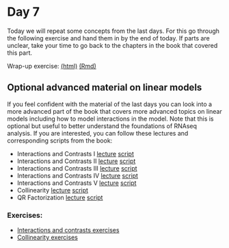 # Day 7

Today we will repeat some concepts from the last days.
For this go through the following exercise and hand them in by the end of today.
If parts are unclear, take your time to go back to the chapters in the book that covered this part.

Wrap-up exercise: [(html)](https://rawcdn.githack.com/bv2/DataAnalysis4LifeSciencesHD/27695f6bb46d8d1fecebbb115eb6a0cde2bc2910/material/day7/repetition_exercise.html) [(Rmd)](repetition_exercise.Rmd)

## Optional advanced material on linear models

If you feel confident with the material of the last days you can look into a more advanced part of the book that  covers more advanced topics on linear models including how to model interactions in the model. Note that this is optional but useful to better understand the foundations of RNAseq analysis. If you are interested, you can follow these lectures and corresponding scripts from the book:

- Interactions and Contrasts I [lecture](https://www.youtube.com/watch?v=Wa1QkyF4peU)  [script](http://genomicsclass.github.io/book/pages/interactions_and_contrasts.html)
- Interactions and Contrasts II [lecture](https://www.youtube.com/watch?v=ZU5jb86vXag)  [script](http://genomicsclass.github.io/book/pages/interactions_and_contrasts.html)
- Interactions and Contrasts III [lecture](https://www.youtube.com/watch?v=wSJ3yuPiAbg)  [script](http://genomicsclass.github.io/book/pages/interactions_and_contrasts.html)
- Interactions and Contrasts IV [lecture](https://www.youtube.com/watch?v=bBmhUyOmeZc)  [script](http://genomicsclass.github.io/book/pages/interactions_and_contrasts.html)
- Interactions and Contrasts V [lecture](https://www.youtube.com/watch?v=pTPxxU6Zslc)  [script](http://genomicsclass.github.io/book/pages/interactions_and_contrasts.html)
- Collinearity [lecture](https://www.youtube.com/watch?v=dyzbzbUHZHY)  [script](http://genomicsclass.github.io/book/pages/collinearity.html)
- QR Factorization [lecture](https://www.youtube.com/watch?v=yL3lrirzNnQ)  [script](http://genomicsclass.github.io/book/pages/qr_and_regression.html)


### Exercises:

-   [Interactions and contrasts exercises](http://genomicsclass.github.io/book/pages/interactions_and_contrasts_exercises.html)
-   [Collinearity exercises](http://genomicsclass.github.io/book/pages/collinearity_exercises.html)

